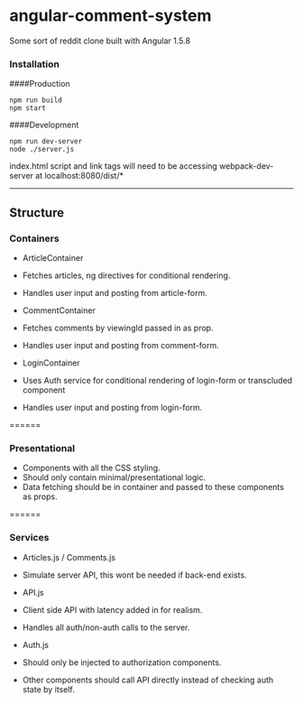 # angular-comment-system
Some sort of reddit clone built with Angular 1.5.8

### Installation

####Production
```
npm run build
npm start
```

####Development
```
npm run dev-server
node ./server.js
```
index.html script and link tags will need to be accessing webpack-dev-server at localhost:8080/dist/*

____

## Structure


### Containers

- ArticleContainer
 - Fetches articles, ng directives for conditional rendering.
 - Handles user input and posting from article-form.

- CommentContainer
 - Fetches comments by viewingId passed in as prop.
 - Handles user input and posting from comment-form.

- LoginContainer
 - Uses Auth service for conditional rendering of login-form or transcluded component
 - Handles user input and posting from login-form.
 
======
 
### Presentational
- Components with all the CSS styling.
- Should only contain minimal/presentational logic.
- Data fetching should be in container and passed to these components as props.

======

### Services

- Articles.js / Comments.js
 - Simulate server API, this wont be needed if back-end exists.
 
- API.js
 - Client side API with latency added in for realism.
 - Handles all auth/non-auth calls to the server.
 
- Auth.js
 - Should only be injected to authorization components.
 - Other components should call API directly instead of checking auth state by itself.
